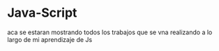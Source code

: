 # Java-Script
aca se estaran mostrando todos los trabajos que se vna realizando a lo largo de mi aprendizaje de Js
